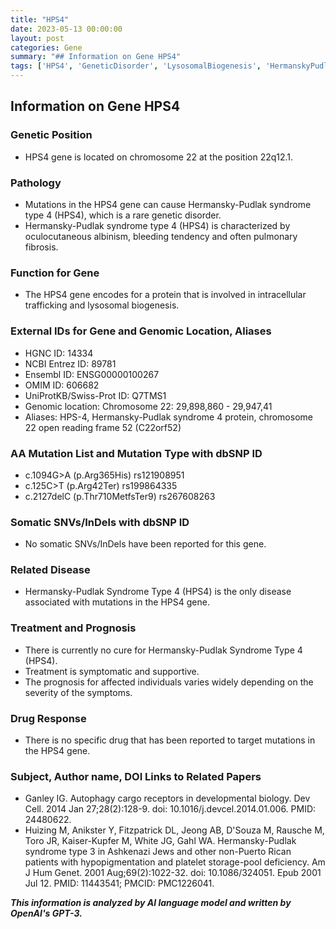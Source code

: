 ```yaml
---
title: "HPS4"
date: 2023-05-13 00:00:00
layout: post
categories: Gene
summary: "## Information on Gene HPS4"
tags: ['HPS4', 'GeneticDisorder', 'LysosomalBiogenesis', 'HermanskyPudlakSyndrome', 'Autophagy', 'Prognosis', 'Mutation', 'Treatment']
---
```


## Information on Gene HPS4

### Genetic Position
- HPS4 gene is located on chromosome 22 at the position 22q12.1.

### Pathology
- Mutations in the HPS4 gene can cause Hermansky-Pudlak syndrome type 4 (HPS4), which is a rare genetic disorder.
- Hermansky-Pudlak syndrome type 4 (HPS4) is characterized by oculocutaneous albinism, bleeding tendency and often pulmonary fibrosis.

### Function for Gene
- The HPS4 gene encodes for a protein that is involved in intracellular trafficking and lysosomal biogenesis.

### External IDs for Gene and Genomic Location, Aliases
- HGNC ID: 14334
- NCBI Entrez ID: 89781
- Ensembl ID: ENSG00000100267
- OMIM ID: 606682
- UniProtKB/Swiss-Prot ID: Q7TMS1
- Genomic location: Chromosome 22: 29,898,860 - 29,947,41
- Aliases: HPS-4, Hermansky-Pudlak syndrome 4 protein, chromosome 22 open reading frame 52 (C22orf52)

### AA Mutation List and Mutation Type with dbSNP ID
- c.1094G>A (p.Arg365His) rs121908951
- c.125C>T (p.Arg42Ter) rs199864335
- c.2127delC (p.Thr710MetfsTer9) rs267608263

### Somatic SNVs/InDels with dbSNP ID
- No somatic SNVs/InDels have been reported for this gene.

### Related Disease
- Hermansky-Pudlak Syndrome Type 4 (HPS4) is the only disease associated with mutations in the HPS4 gene.

### Treatment and Prognosis
- There is currently no cure for Hermansky-Pudlak Syndrome Type 4 (HPS4).
- Treatment is symptomatic and supportive.
- The prognosis for affected individuals varies widely depending on the severity of the symptoms.

### Drug Response
- There is no specific drug that has been reported to target mutations in the HPS4 gene.

### Subject, Author name, DOI Links to Related Papers
- Ganley IG. Autophagy cargo receptors in developmental biology. Dev Cell. 2014 Jan 27;28(2):128-9. doi: 10.1016/j.devcel.2014.01.006. PMID: 24480622.
- Huizing M, Anikster Y, Fitzpatrick DL, Jeong AB, D'Souza M, Rausche M, Toro JR, Kaiser-Kupfer M, White JG, Gahl WA. Hermansky-Pudlak syndrome type 3 in Ashkenazi Jews and other non-Puerto Rican patients with hypopigmentation and platelet storage-pool deficiency. Am J Hum Genet. 2001 Aug;69(2):1022-32. doi: 10.1086/324051. Epub 2001 Jul 12. PMID: 11443541; PMCID: PMC1226041.

**_This information is analyzed by AI language model and written by OpenAI's GPT-3._**